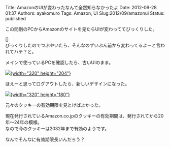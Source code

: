 Title: AmazonのUIが変わったなんて全然知らなかったよ
Date: 2012-09-28 01:37
Authors: ayakomuro
Tags:  Amazon, UI
Slug:2012/09/amazonui
Status: published

この間別のPCからAmazonのサイトを見たらUIが変わっててびっくりした。


[]  
びっくりしたのでつぶやいたら、そんなのずいぶん前から変わってるよーと言われてハテ？と。

メインで使っているPCを確認したら、古いUIのまま。

[![](http://3.bp.blogspot.com/-JoRrFVjLiVk/UGT9zFwbmvI/AAAAAAAAT-Q/-3QQ0tN39B8/s320/amazon.png){width="320"
height="204"}](http://3.bp.blogspot.com/-JoRrFVjLiVk/UGT9zFwbmvI/AAAAAAAAT-Q/-3QQ0tN39B8/s1600/amazon.png)

ほえーと思ってログアウトしたら、新しいデザインになった。

[![](http://2.bp.blogspot.com/-7pAArCw78LE/UGT9_X1B2bI/AAAAAAAAT-U/R6m75IvLITk/s320/amazon2.png){width="320"
height="180"}](http://2.bp.blogspot.com/-7pAArCw78LE/UGT9_X1B2bI/AAAAAAAAT-U/R6m75IvLITk/s1600/amazon2.png)

元々のクッキーの有効期限を見とけばよかった。

現在発行されているAmazon.co.jpのクッキーの有効期間は、発行されてから20年〜24年の模様。  
なので今のクッキーは2032年まで有効のようです。

なんでそんなに有効期限長いんだろう？
